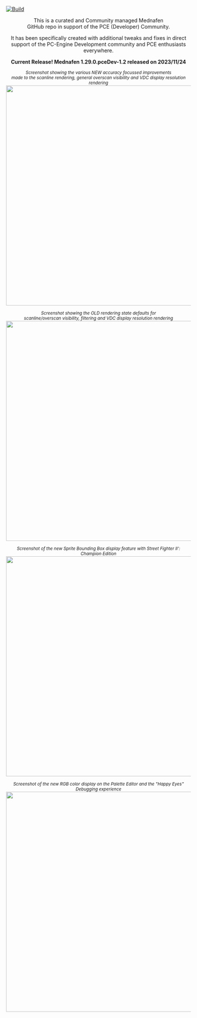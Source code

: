 [![Build](https://github.com/pce-devel/mednafenPceDev/actions/workflows/build-ci.yml/badge.svg)](https://github.com/pce-devel/mednafenPceDev/actions/workflows/build-ci.yml)

<p align="center">
This is a curated and Community managed Mednafen<br> GitHub repo in support of the PCE (Developer) Community.
<p align="center">
It has been specifically created with additional tweaks and fixes in direct<br>support of the PC-Engine Development community and PCE enthusiasts everywhere.
<p align="center">
<B>Current Release! Mednafen 1.29.0.pceDev-1.2 released on 2023/11/24</B>
<p align="center">
<I><sub>Screenshot showing the various NEW accuracy focussed improvements<br> made to the scanline rendering, general overscan visibility and VDC display resolution rendering</sub></I><br>
<img src="https://user-images.githubusercontent.com/95596143/172072861-3cf2c13a-11ba-47de-a5ea-73c63aa01570.png" width="600">
<p align="center">
<I><sub>Screenshot showing the OLD rendering state defaults for<br> scanline/overscan visibility, filtering and VDC display resolution rendering</sub></I>
<img src="https://user-images.githubusercontent.com/95596143/172072863-d9fa57a2-3ddf-42d2-8846-92a63285741b.png" width="600">
<p align="center">
<I><sub>Screenshot of the new Sprite Bounding Box display feature with Street Fighter II': Champion Edition</sub></I>
<img src="https://user-images.githubusercontent.com/95596143/172071618-46d67bb5-e5c2-4fb3-ad4f-decfcaf79572.png" width="600">
<p align="center">
<I><sub>Screenshot of the new RGB color display on the Palette Editor and the "Happy Eyes" Debugging experience</sub></I>
<img src="https://user-images.githubusercontent.com/95596143/172072368-7bbd64e4-989a-4ced-9869-8a76e97f68d0.png" width="600">
